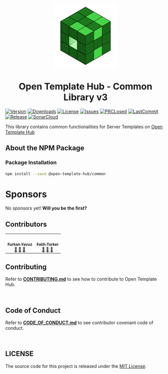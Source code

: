 <p align="center">
   <a href="https://opentemplatehub.com">
    <img src="https://raw.githubusercontent.com/open-template-hub/open-template-hub.github.io/master/assets/logo/brand-logo.png" alt="Logo" width=200>
  </a>
</p>

<h1 align="center">
Open Template Hub - Common Library v3
</h1>

[![Version](https://img.shields.io/npm/v/@open-template-hub/common?color=CB3837&style=for-the-badge&logo=npm)](https://www.npmjs.com/package/@open-template-hub/common)
[![Downloads](https://img.shields.io/npm/dt/@open-template-hub/common?color=CB3837&logo=npm&style=for-the-badge)](https://www.npmjs.com/package/@open-template-hub/common)
[![License](https://img.shields.io/github/license/open-template-hub/common?color=43b043&style=for-the-badge)](LICENSE)
[![Issues](https://img.shields.io/github/issues/open-template-hub/common?color=43b043&style=for-the-badge)](https://github.com/open-template-hub/common/issues)
[![PRCLosed](https://img.shields.io/github/issues-pr-closed-raw/open-template-hub/common?color=43b043&style=for-the-badge)](https://github.com/open-template-hub/common/pulls?q=is%3Apr+is%3Aclosed)
[![LastCommit](https://img.shields.io/github/last-commit/open-template-hub/common?color=43b043&style=for-the-badge)](https://github.com/open-template-hub/common/commits/master)
[![Release](https://img.shields.io/github/release/open-template-hub/common?include_prereleases&color=43b043&style=for-the-badge)](https://github.com/open-template-hub/common/releases)
[![SonarCloud](https://img.shields.io/sonar/quality_gate/open-template-hub_common?server=https%3A%2F%2Fsonarcloud.io&label=Sonar%20Cloud&style=for-the-badge&logo=sonarcloud)](https://sonarcloud.io/dashboard?id=open-template-hub_common)

This library contains common functionalities for Server Templates on [Open Template Hub](https://github.com/open-template-hub)

## About the NPM Package

### Package Installation

```sh
npm install --save @open-template-hub/common
```

# Sponsors

No sponsors yet! **Will you be the first?**

## Contributors

<!-- ALL-CONTRIBUTORS-LIST:START - Do not remove or modify this section -->
<!-- prettier-ignore-start -->
<!-- markdownlint-disable -->
<table>
  <tr>
    <td align="center"><a href="https://github.com/furknyavuz"><img src="https://avatars0.githubusercontent.com/u/2248168?s=460&u=435ef6ade0785a7a135ce56cae751fb3ade1d126&v=4" width="100px;" alt=""/><br /><sub><b>Furkan Yavuz</b></sub></a><br /><a href="https://github.com/open-template-hub/common/issues/created_by/furknyavuz" title="Answering Questions">💬</a> <a href="https://github.com/open-template-hub/common/commits?author=furknyavuz" title="Documentation">📖</a> <a href="https://github.com/open-template-hub/common/pulls?q=is%3Apr+reviewed-by%3Afurknyavuz" title="Reviewed Pull Requests">👀</a></td>
    <td align="center"><a href="https://github.com/fatihturker"><img src="https://avatars1.githubusercontent.com/u/2202179?s=460&u=261b1129e7106c067783cb022ab9999aad833bdc&v=4" width="100px;" alt=""/><br /><sub><b>Fatih Turker</b></sub></a><br /><a href="https://github.com/open-template-hub/common/issues/created_by/fatihturker" title="Answering Questions">💬</a> <a href="https://github.com/open-template-hub/common/commits?author=fatihturker" title="Documentation">📖</a> <a href="https://github.com/open-template-hub/common/pulls?q=is%3Apr+reviewed-by%3Afatihturker" title="Reviewed Pull Requests">👀</a></td>
  </tr>
</table>

<!-- markdownlint-enable -->
<!-- prettier-ignore-end -->

<!-- ALL-CONTRIBUTORS-LIST:END -->

## Contributing

Refer to **[CONTRIBUTING.md](https://github.com/open-template-hub/.github/blob/master/docs/CONTRIBUTING.md)** to see how to contribute to Open Template Hub.

<br/>

## Code of Conduct

Refer to **[CODE_OF_CONDUCT.md](https://github.com/open-template-hub/.github/blob/master/docs/CODE_OF_CONDUCT.md)** to see contributor covenant code of conduct.

<br/>

## LICENSE

The source code for this project is released under the [MIT License](LICENSE).

